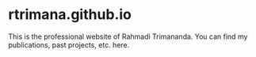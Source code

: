 # rtrimana.github.io

This is the professional website of Rahmadi Trimananda. You can find my publications, past projects, etc. here.
